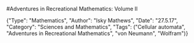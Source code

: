 #Adventures in Recreational Mathematics: Volume II

{"Type": "Mathematics", "Author": "Isky Mathews", "Date": "27.5.17", "Category": "Sciences and Mathematics", "Tags": ("Cellular automata", "Adventures in Recreational Mathematics", "von Neumann", "Wolfram")}
